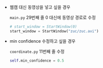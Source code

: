 * 웹캠 대신 동영상을 넣고 싶을 경우

    `main.py` 29번째 줄 0 대신에 동영상 경로로 수정
    ``` python
    # start_window = StartWindow(0)
    start_window = StartWindow("zuc/zuc.avi")
    ```

* min confidence 수정하고 싶을 경우

    `coordinate.py` 11번째 줄 수정
    ``` python
    self.min_confidence = 0.5
    ```